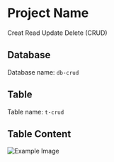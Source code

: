 # Project Name

Creat Read Update Delete (CRUD)

## Database

Database name: `db-crud`

## Table

Table name: `t-crud`

## Table Content

![Example Image](images/t-crud.jpg)

